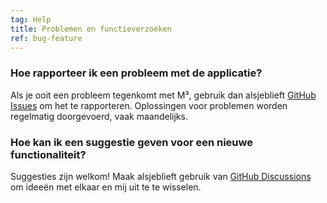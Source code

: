 ```yaml
---
tag: Help
title: Problemen en functieverzoeken
ref: bug-feature
---
```


### Hoe rapporteer ik een probleem met de applicatie?

Als je ooit een probleem tegenkomt met M³, gebruik dan alsjeblieft [GitHub Issues]({{site.github}}/issues/new?labels=bug,from+app&template=bug_report.md) om het te rapporteren. Oplossingen voor problemen worden regelmatig doorgevoerd, vaak maandelijks.

### Hoe kan ik een suggestie geven voor een nieuwe functionaliteit?

Suggesties zijn welkom! Maak alsjeblieft gebruik van [GitHub Discussions]({{site.github}}/discussions) om ideeën met elkaar en mij uit te te wisselen.
